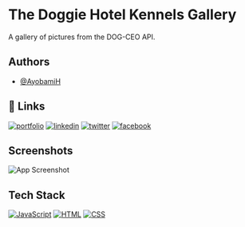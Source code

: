 
# The Doggie Hotel Kennels Gallery

A gallery of pictures from the DOG-CEO API.
## Authors

- [@AyobamiH](https://www.github.com/AyobamiH)


## 🔗 Links
[![portfolio](https://img.shields.io/badge/my_portfolio-000?style=for-the-badge&logo=ko-fi&logoColor=white)](https://johnhaastrup.netlify.app/)
[![linkedin](https://img.shields.io/badge/linkedin-0A66C2?style=for-the-badge&logo=linkedin&logoColor=white)](https://www.linkedin.com/ayobami-j-haastrup)
[![twitter](https://img.shields.io/badge/twitter-1DA1F2?style=for-the-badge&logo=twitter&logoColor=white)](https://twitter.com/Woeinvests)
[![facebook](https://img.shields.io/badge/facebook-1DA1F2?style=for-the-badge&logo=facebook&logoColor=black)](https://www.facebook.com/AyobamiH.Dev)


## Screenshots

![App Screenshot](https://i.imgur.com/uTalQQb.jpg)



## Tech Stack

<a target="_blank" rel="noopener noreferrer" href="https://camo.githubusercontent.com/a0fc7474e826667bea24d7c04d060ed63ac137016b2e0bec546b24b306e20f2c/68747470733a2f2f696d672e736869656c64732e696f2f62616467652f2d6a6176617363726970742d4637444631453f267374796c653d666f722d7468652d6261646765266c6f676f3d6a617661736372697074266c6f676f436f6c6f723d626c61636b"><img src="https://camo.githubusercontent.com/a0fc7474e826667bea24d7c04d060ed63ac137016b2e0bec546b24b306e20f2c/68747470733a2f2f696d672e736869656c64732e696f2f62616467652f2d6a6176617363726970742d4637444631453f267374796c653d666f722d7468652d6261646765266c6f676f3d6a617661736372697074266c6f676f436f6c6f723d626c61636b" alt="JavaScript" data-canonical-src="https://img.shields.io/badge/-javascript-F7DF1E?&amp;style=for-the-badge&amp;logo=javascript&amp;logoColor=black" style="max-width: 100%;"></a>
<a target="_blank" rel="noopener noreferrer" href="https://camo.githubusercontent.com/d63d473e728e20a286d22bb2226a7bf45a2b9ac6c72c59c0e61e9730bfe4168c/68747470733a2f2f696d672e736869656c64732e696f2f62616467652f48544d4c352d4533344632363f7374796c653d666f722d7468652d6261646765266c6f676f3d68746d6c35266c6f676f436f6c6f723d7768697465"><img src="https://camo.githubusercontent.com/d63d473e728e20a286d22bb2226a7bf45a2b9ac6c72c59c0e61e9730bfe4168c/68747470733a2f2f696d672e736869656c64732e696f2f62616467652f48544d4c352d4533344632363f7374796c653d666f722d7468652d6261646765266c6f676f3d68746d6c35266c6f676f436f6c6f723d7768697465" alt="HTML" data-canonical-src="https://img.shields.io/badge/HTML5-E34F26?style=for-the-badge&amp;logo=html5&amp;logoColor=white" style="max-width: 100%;"></a>
<a target="_blank" rel="noopener noreferrer" href="https://camo.githubusercontent.com/049d60b65e1eb6eb58bb7b896eea6830a97dfab7717fbf7222543a07b8fd75c8/68747470733a2f2f696d672e736869656c64732e696f2f62616467652f2d637373332d3135373242363f267374796c653d666f722d7468652d6261646765266c6f676f3d63737333266c6f676f436f6c6f723d7768697465"><img src="https://camo.githubusercontent.com/049d60b65e1eb6eb58bb7b896eea6830a97dfab7717fbf7222543a07b8fd75c8/68747470733a2f2f696d672e736869656c64732e696f2f62616467652f2d637373332d3135373242363f267374796c653d666f722d7468652d6261646765266c6f676f3d63737333266c6f676f436f6c6f723d7768697465" alt="CSS" data-canonical-src="https://img.shields.io/badge/-css3-1572B6?&amp;style=for-the-badge&amp;logo=css3&amp;logoColor=white" style="max-width: 100%;"></a>

